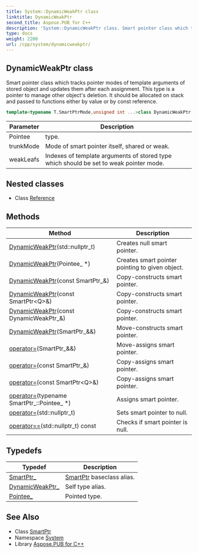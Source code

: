 ```yaml
---
title: System::DynamicWeakPtr class
linktitle: DynamicWeakPtr
second_title: Aspose.PUB for C++
description: 'System::DynamicWeakPtr class. Smart pointer class which tracks pointer modes of template arguments of stored object and updates them after each assignment. This type is a pointer to manage other object''s deletion. It should be allocated on stack and passed to functions either by value or by const reference in C++.'
type: docs
weight: 2200
url: /cpp/system/dynamicweakptr/
---
```

## DynamicWeakPtr class


Smart pointer class which tracks pointer modes of template arguments of stored object and updates them after each assignment. This type is a pointer to manage other object's deletion. It should be allocated on stack and passed to functions either by value or by const reference.

```cpp
template<typename T,SmartPtrMode,unsigned int ...>class DynamicWeakPtr : public System::SmartPtr<T>
```


| Parameter | Description |
| --- | --- |
| Pointee | type. |
| trunkMode | Mode of smart pointer itself, shared or weak. |
| weakLeafs | Indexes of template arguments of stored type which should be set to weak pointer mode. |
## Nested classes

* Class [Reference](./reference/)
## Methods

| Method | Description |
| --- | --- |
| [DynamicWeakPtr](./dynamicweakptr/)(std::nullptr_t) | Creates null smart pointer. |
| [DynamicWeakPtr](./dynamicweakptr/)(Pointee_ *) | Creates smart pointer pointing to given object. |
| [DynamicWeakPtr](./dynamicweakptr/)(const SmartPtr_\&) | Copy-constructs smart pointer. |
| [DynamicWeakPtr](./dynamicweakptr/)(const SmartPtr\<Q\>\&) | Copy-constructs smart pointer. |
| [DynamicWeakPtr](./dynamicweakptr/)(const DynamicWeakPtr_\&) | Copy-constructs smart pointer. |
| [DynamicWeakPtr](./dynamicweakptr/)(SmartPtr_\&&) | Move-constructs smart pointer. |
| [operator=](./operator=/)(SmartPtr_\&&) | Move-assigns smart pointer. |
| [operator=](./operator=/)(const SmartPtr_\&) | Copy-assigns smart pointer. |
| [operator=](./operator=/)(const SmartPtr\<Q\>\&) | Copy-assigns smart pointer. |
| [operator=](./operator=/)(typename SmartPtr_::Pointee_ *) | Assigns smart pointer. |
| [operator=](./operator=/)(std::nullptr_t) | Sets smart pointer to null. |
| [operator==](./operator==/)(std::nullptr_t) const | Checks if smart pointer is null. |
## Typedefs

| Typedef | Description |
| --- | --- |
| [SmartPtr_](./smartptr_/) | [SmartPtr](../smartptr/) baseclass alias. |
| [DynamicWeakPtr_](./dynamicweakptr_/) | Self type alias. |
| [Pointee_](./pointee_/) | Pointed type. |

## See Also

* Class [SmartPtr](../smartptr/)
* Namespace [System](../)
* Library [Aspose.PUB for C++](../../)
